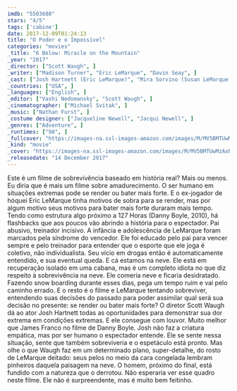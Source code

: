 ```yaml
---
imdb: "5503688"
stars: "4/5"
tags: ['cabine']
date: 2017-12-09T01:24:13
title: "O Poder e o Impossível"
categories: "movies"
_title: "6 Below: Miracle on the Mountain"
_year: "2017"
_director: ["Scott Waugh", ]
_writer: ["Madison Turner", "Eric LeMarque", "Davin Seay", ]
_cast: ["Josh Hartnett (Eric LeMarque)", "Mira Sorvino (Susan LeMarque)", "Sarah Dumont (Sarah)", "Kale Culley (Young Eric LeMarque)", "Jason Cottle (David LeMarque)", "Austin R. Grant (Corey)", "Nathan Stevens (Seth)", "Marty McSorely (Boston Bruins Coach)", "Sean Pilz (Jake)", ]
_countries: ["USA", ]
_languages: ["English", ]
_editor: ["Vashi Nedomansky", "Scott Waugh", ]
_cinematographer: ["Michael Svitak", ]
_music: ["Nathan Furst", ]
_costume designer: ["Jacqueline Newell", "Jacqui Newell", ]
_genres: ["Adventure", ]
_runtimes: ["98", ]
_fullcover: "https://images-na.ssl-images-amazon.com/images/M/MV5BMTUwMzAxNTU2NV5BMl5BanBnXkFtZTgwOTU5MzUyMzI@.jpg"
_kind: "movie"
_cover: "https://images-na.ssl-images-amazon.com/images/M/MV5BMTUwMzAxNTU2NV5BMl5BanBnXkFtZTgwOTU5MzUyMzI@._V1._SX94_SY140_.jpg"
_releasedate: "14 December 2017"
---
```

Este é um filme de sobrevivência baseado em história real? Mais ou menos. Eu diria que é mais um filme sobre amadurecimento. O ser humano em situações extremas pode se render ou bater mais forte. E o ex-jogador de hóquei Eric LeMarque tinha motivos de sobra para se render, mas por algum motivo seus motivos para bater mais forte duraram mais tempo. Tendo como estrutura algo próximo a 127 Horas (Danny Boyle, 2010), há flashbacks que aos poucos vão abrindo a história para o espectador. Pai abusivo, treinador incisivo. A infância e adolescência de LeMarque foram marcados pela síndrome do vencedor. Ele foi educado pelo pai para vencer sempre e pelo treinador para entender que o esporte que ele joga é coletivo, não individualista. Seu vício em drogas então é automaticamente entendido, e sua eventual queda. E cá estamos na neve. Ele está em recuperação isolado em uma cabana, mas é um completo idiota no que diz respeito à sobrevivência na neve. Ele comeria neve e ficaria desidratado. Fazendo snow boarding durante esses dias, pega um tempo ruim e vai pelo caminho errado. E o resto é o filme e LeMarque tentando sobreviver, entendendo suas decisões do passado para poder assimilar qual será sua decisão no presente: se render ou bater mais forte? O diretor Scott Waugh dá ao ator Josh Hartnett todas as oportunidades para demonstrar sua dor extrema em condições extremas. E ele consegue com louvor. Muito melhor que James Franco no filme de Danny Boyle. Josh não faz a criatura empática, mas por ser humano o espectador entende. Ele se sente nessa situação, sente que também sobreviveria e o espetáculo está pronto. Mas olhe o que Waugh faz em um determinado plano, super-detalhe, do rosto de LeMarque deitado: seus pelos no meio da cara congelada lembram pinheiros daquela paisagem na neve. O homem, próximo do final, está fundido com a natureza que o derrotou. Não esperaria ver esse quadro neste filme. Ele não é surpreendente, mas é muito bem feitinho.
